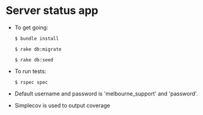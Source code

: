 # Server status app

* To get going:

    `$ bundle install`

    `$ rake db:migrate`

    `$ rake db:seed`

* To run tests:

    `$ rspec spec`

* Default username and password is 'melbourne_support' and 'password'.
* Simplecov is used to output coverage